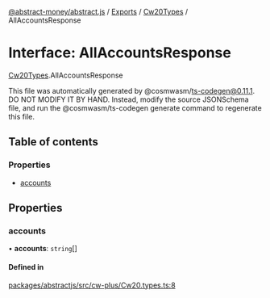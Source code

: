 [@abstract-money/abstract.js](../README.md) / [Exports](../modules.md) / [Cw20Types](../modules/Cw20Types.md) / AllAccountsResponse

# Interface: AllAccountsResponse

[Cw20Types](../modules/Cw20Types.md).AllAccountsResponse

This file was automatically generated by @cosmwasm/ts-codegen@0.11.1.
DO NOT MODIFY IT BY HAND. Instead, modify the source JSONSchema file,
and run the @cosmwasm/ts-codegen generate command to regenerate this file.

## Table of contents

### Properties

- [accounts](Cw20Types.AllAccountsResponse.md#accounts)

## Properties

### accounts

• **accounts**: `string`[]

#### Defined in

[packages/abstractjs/src/cw-plus/Cw20.types.ts:8](https://github.com/AbstractSDK/frontend/blob/07410073/packages/abstractjs/src/cw-plus/Cw20.types.ts#L8)
